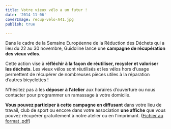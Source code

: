 ```yaml
---
title: Votre vieux vélo a un futur !
date: '2014-11-06'
coverImage: recup-velo-A41.jpg
publish: true

---
```

Dans le cadre de la Semaine Européenne de la Réduction des Déchets qui a lieu du 22 au 30 novembre, Guidoline lance une **campagne de récupération des vieux vélos**.

Cette action vise à **réfléchir à la façon de réutiliser, recycler et valoriser les déchets**. Les vieux vélos sont réutilisés et les vélos hors d’usage permettent de récupérer de nombreuses pièces utiles à la réparation d’autres bicyclettes !

N’hésitez pas à les **déposer à l’atelier** aux horaires d’ouverture ou nous contacter pour programmer un ramassage à votre domicile.

**Vous pouvez participer à cette campagne en diffusant** dans votre lieu de travail, club de sport ou encore dans votre association **une affiche** que vous pouvez récupérer gratuitement à notre atelier ou en l'imprimant. ([Fichier au format .pdf](http://www.guidoline.com/wp-content/uploads/2014/11/guidoline-recuperation-velo.pdf))